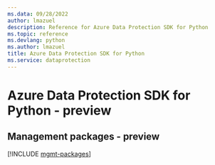 ```yaml
---
ms.data: 09/28/2022
author: lmazuel
description: Reference for Azure Data Protection SDK for Python
ms.topic: reference
ms.devlang: python
ms.author: lmazuel
title: Azure Data Protection SDK for Python
ms.service: dataprotection
---
```

# Azure Data Protection SDK for Python - preview

## Management packages - preview
[!INCLUDE [mgmt-packages](data-protection-mgmt-index.md)]